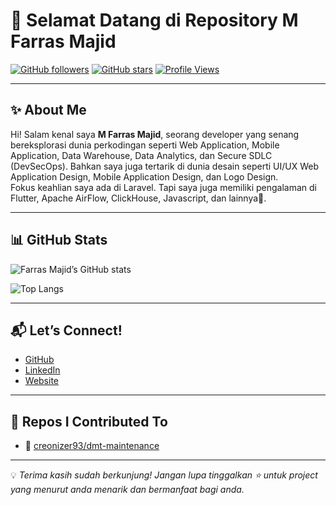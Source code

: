 # 🚀 Selamat Datang di Repository M Farras Majid

[![GitHub followers](https://img.shields.io/github/followers/mfarrasmajid?style=social)](https://github.com/mfarrasmajid)
[![GitHub stars](https://img.shields.io/github/stars/mfarrasmajid?style=social)](https://github.com/mfarrasmajid)
[![Profile Views](https://komarev.com/ghpvc/?username=mfarrasmajid&color=blueviolet&style=flat-square)](https://github.com/mfarrasmajid)

---

## ✨ About Me
Hi! Salam kenal saya **M Farras Majid**, seorang developer yang senang bereksplorasi dunia perkodingan seperti Web Application, Mobile Application, Data Warehouse, Data Analytics, dan Secure SDLC (DevSecOps). Bahkan saya juga tertarik di dunia desain seperti UI/UX Web Application Design, Mobile Application Design, dan Logo Design.  
Fokus keahlian saya ada di Laravel. Tapi saya juga memiliki pengalaman di Flutter, Apache AirFlow, ClickHouse, Javascript, dan lainnya🚦.

---

## 📊 GitHub Stats

![Farras Majid’s GitHub stats](https://github-readme-stats.vercel.app/api?username=mfarrasmajid&show_icons=true&count_private=true&theme=radical)

![Top Langs](https://github-readme-stats.vercel.app/api/top-langs/?username=mfarrasmajid&layout=compact&theme=radical)

---

## 📬 Let’s Connect!

- [GitHub](https://github.com/mfarrasmajid)  
- [LinkedIn](https://www.linkedin.com/in/m-farras-majid-79804060/)
- [Website](https://mfarrasmajid.id)

---

## 📄 Repos I Contributed To

<!-- CONTRIBUTED_REPOS:START -->

- 📄 [creonizer93/dmt-maintenance](https://github.com/creonizer93/dmt-maintenance)
<!-- CONTRIBUTED_REPOS:END -->

---

💡 *Terima kasih sudah berkunjung! Jangan lupa tinggalkan ⭐ untuk project yang menurut anda menarik dan bermanfaat bagi anda.*
